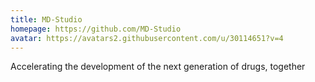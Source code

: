 ```yaml
---
title: MD-Studio
homepage: https://github.com/MD-Studio
avatar: https://avatars2.githubusercontent.com/u/30114651?v=4
---
```

Accelerating the development of the next generation of drugs, together
    